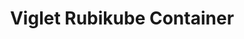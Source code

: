 ---
layout: solution
title: Viglet Rubikube Container
status: unstable
identifier: rubikube
order: 6
permalink: /rubikube/
github: https://github.com/Rubikube
github-org: Rubikube
main-color: darkslategray
logo-acronym: Ru
logo-section: Container
short-name: Rubikube Container
full-name: Viglet Rubikube Container
description: Delivering Kubernetes-as-a-Service.
twitter-url: https://twitter.com/VigletTweet
social-image: https://avatars.githubusercontent.com/u/46730276?s=280&amp;v=4
facebook-url: https://www.facebook.com/viglet
file-type: .jar
youtube-channel: https://www.youtube.com/channel/UCMOUMnOecpTV05LpLytawuw
---